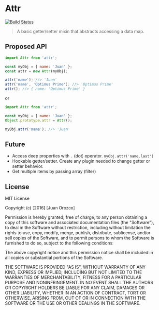 # Attr

[![Build Status](https://travis-ci.org/Macrofig/attr.svg?branch=master)](https://travis-ci.org/Macrofig/attr)

> A basic getter/setter mixin that abstracts accessing a data map.

## Proposed API

```javascript
import Attr from 'attr';

const myObj = { name: 'Juan' };
const attr = new Attr(myObj);

attr('name'); //> 'Juan'
attr('name', 'Optimus Prime'); //> 'Optimus Prime'
attr(); //> { name: 'Optimus Prime' }
```

or

```javascript
import Attr from 'attr';

const myObj = { name: 'Juan' };
Object.prototype.attr = Attr();

myObj.attr('name'); //> 'Juan'
```

## Future

- Access deep properties with `.` (dot) operator. `myObj.attr('name.last')`
- Hookable getter/setter. Create any plugin needed to change getter or setter behavior.
- Get multiple items by passing array (filter)


## License

MIT License

Copyright (c) [2016] [Juan Orozco]

Permission is hereby granted, free of charge, to any person obtaining a copy
of this software and associated documentation files (the "Software"), to deal
in the Software without restriction, including without limitation the rights
to use, copy, modify, merge, publish, distribute, sublicense, and/or sell
copies of the Software, and to permit persons to whom the Software is
furnished to do so, subject to the following conditions:

The above copyright notice and this permission notice shall be included in all
copies or substantial portions of the Software.

THE SOFTWARE IS PROVIDED "AS IS", WITHOUT WARRANTY OF ANY KIND, EXPRESS OR
IMPLIED, INCLUDING BUT NOT LIMITED TO THE WARRANTIES OF MERCHANTABILITY,
FITNESS FOR A PARTICULAR PURPOSE AND NONINFRINGEMENT. IN NO EVENT SHALL THE
AUTHORS OR COPYRIGHT HOLDERS BE LIABLE FOR ANY CLAIM, DAMAGES OR OTHER
LIABILITY, WHETHER IN AN ACTION OF CONTRACT, TORT OR OTHERWISE, ARISING FROM,
OUT OF OR IN CONNECTION WITH THE SOFTWARE OR THE USE OR OTHER DEALINGS IN THE
SOFTWARE.
